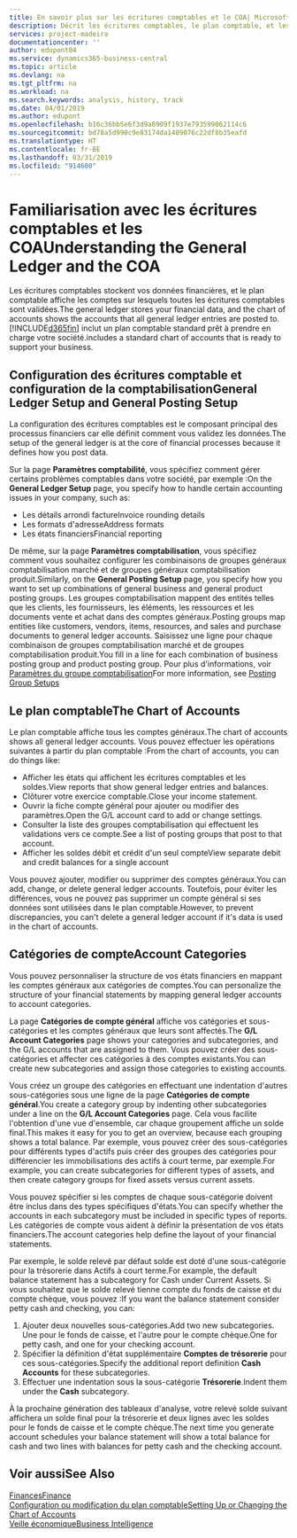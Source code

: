 ```yaml
---
title: En savoir plus sur les écritures comptables et le COA| Microsoft Docs
description: Décrit les écritures comptables, le plan comptable, et les catégories de compte.
services: project-madeira
documentationcenter: ''
author: edupont04
ms.service: dynamics365-business-central
ms.topic: article
ms.devlang: na
ms.tgt_pltfrm: na
ms.workload: na
ms.search.keywords: analysis, history, track
ms.date: 04/01/2019
ms.author: edupont
ms.openlocfilehash: b16c36bb5e6f3d9a6909f1937e793599062114c6
ms.sourcegitcommit: bd78a5d990c9e83174da1409076c22df8b35eafd
ms.translationtype: HT
ms.contentlocale: fr-BE
ms.lasthandoff: 03/31/2019
ms.locfileid: "914600"
---
```

# <a name="understanding-the-general-ledger-and-the-coa"></a><span data-ttu-id="c01bf-103">Familiarisation avec les écritures comptables et les COA</span><span class="sxs-lookup"><span data-stu-id="c01bf-103">Understanding the General Ledger and the COA</span></span>
<span data-ttu-id="c01bf-104">Les écritures comptables stockent vos données financières, et le plan comptable affiche les comptes sur lesquels toutes les écritures comptables sont validées.</span><span class="sxs-lookup"><span data-stu-id="c01bf-104">The general ledger stores your financial data, and the chart of accounts shows the accounts that all general ledger entries are posted to.</span></span> [!INCLUDE[d365fin](includes/d365fin_md.md)] <span data-ttu-id="c01bf-105">inclut un plan comptable standard prêt à prendre en charge votre société.</span><span class="sxs-lookup"><span data-stu-id="c01bf-105">includes a standard chart of accounts that is ready to support your business.</span></span>

## <a name="general-ledger-setup-and-general-posting-setup"></a><span data-ttu-id="c01bf-106">Configuration des écritures comptable et configuration de la comptabilisation</span><span class="sxs-lookup"><span data-stu-id="c01bf-106">General Ledger Setup and General Posting Setup</span></span>
<span data-ttu-id="c01bf-107">La configuration des écritures comptables est le composant principal des processus financiers car elle définit comment vous validez les données.</span><span class="sxs-lookup"><span data-stu-id="c01bf-107">The setup of the general ledger is at the core of financial processes because it defines how you post data.</span></span>  

<span data-ttu-id="c01bf-108">Sur la page **Paramètres comptabilité**, vous spécifiez comment gérer certains problèmes comptables dans votre société, par exemple :</span><span class="sxs-lookup"><span data-stu-id="c01bf-108">On the **General Ledger Setup** page, you specify how to handle certain accounting issues in your company, such as:</span></span>  

* <span data-ttu-id="c01bf-109">Les détails arrondi facture</span><span class="sxs-lookup"><span data-stu-id="c01bf-109">Invoice rounding details</span></span>  
* <span data-ttu-id="c01bf-110">Les formats d'adresse</span><span class="sxs-lookup"><span data-stu-id="c01bf-110">Address formats</span></span>  
* <span data-ttu-id="c01bf-111">Les états financiers</span><span class="sxs-lookup"><span data-stu-id="c01bf-111">Financial reporting</span></span>  

<span data-ttu-id="c01bf-112">De même, sur la page **Paramètres comptabilisation**, vous spécifiez comment vous souhaitez configurer les combinaisons de groupes généraux comptabilisation marché et de groupes généraux comptabilisation produit.</span><span class="sxs-lookup"><span data-stu-id="c01bf-112">Similarly, on the **General Posting Setup** page, you specify how you want to set up combinations of general business and general product posting groups.</span></span> <span data-ttu-id="c01bf-113">Les groupes comptabilisation mappent des entités telles que les clients, les fournisseurs, les éléments, les ressources et les documents vente et achat dans des comptes généraux.</span><span class="sxs-lookup"><span data-stu-id="c01bf-113">Posting groups map entities like customers, vendors, items, resources, and sales and purchase documents to general ledger accounts.</span></span> <span data-ttu-id="c01bf-114">Saisissez une ligne pour chaque combinaison de groupes comptabilisation marché et de groupes comptabilisation produit.</span><span class="sxs-lookup"><span data-stu-id="c01bf-114">You fill in a line for each combination of business posting group and product posting group.</span></span> <span data-ttu-id="c01bf-115">Pour plus d'informations, voir [Paramètres du groupe comptabilisation](finance-posting-groups.md)</span><span class="sxs-lookup"><span data-stu-id="c01bf-115">For more information, see [Posting Group Setups](finance-posting-groups.md)</span></span>  

## <a name="the-chart-of-accounts"></a><span data-ttu-id="c01bf-116">Le plan comptable</span><span class="sxs-lookup"><span data-stu-id="c01bf-116">The Chart of Accounts</span></span>
<span data-ttu-id="c01bf-117">Le plan comptable affiche tous les comptes généraux.</span><span class="sxs-lookup"><span data-stu-id="c01bf-117">The chart of accounts shows all general ledger accounts.</span></span> <span data-ttu-id="c01bf-118">Vous pouvez effectuer les opérations suivantes à partir du plan comptable :</span><span class="sxs-lookup"><span data-stu-id="c01bf-118">From the chart of accounts, you can do things like:</span></span>  

* <span data-ttu-id="c01bf-119">Afficher les états qui affichent les écritures comptables et les soldes.</span><span class="sxs-lookup"><span data-stu-id="c01bf-119">View reports that show general ledger entries and balances.</span></span>  
* <span data-ttu-id="c01bf-120">Clôturer votre exercice comptable.</span><span class="sxs-lookup"><span data-stu-id="c01bf-120">Close your income statement.</span></span>  
* <span data-ttu-id="c01bf-121">Ouvrir la fiche compte général pour ajouter ou modifier des paramètres.</span><span class="sxs-lookup"><span data-stu-id="c01bf-121">Open the G/L account card to add or change settings.</span></span>  
* <span data-ttu-id="c01bf-122">Consulter la liste des groupes comptabilisation qui effectuent les validations vers ce compte.</span><span class="sxs-lookup"><span data-stu-id="c01bf-122">See a list of posting groups that post to that account.</span></span>
* <span data-ttu-id="c01bf-123">Afficher les soldes débit et crédit d'un seul compte</span><span class="sxs-lookup"><span data-stu-id="c01bf-123">View separate debit and credit balances for a single account</span></span>  

<span data-ttu-id="c01bf-124">Vous pouvez ajouter, modifier ou supprimer des comptes généraux.</span><span class="sxs-lookup"><span data-stu-id="c01bf-124">You can add, change, or delete general ledger accounts.</span></span> <span data-ttu-id="c01bf-125">Toutefois, pour éviter les différences, vous ne pouvez pas supprimer un compte général si ses données sont utilisées dans le plan comptable.</span><span class="sxs-lookup"><span data-stu-id="c01bf-125">However, to prevent discrepancies, you can't delete a general ledger account if it's data is used in the chart of accounts.</span></span>  

## <a name="account-categories"></a><span data-ttu-id="c01bf-126">Catégories de compte</span><span class="sxs-lookup"><span data-stu-id="c01bf-126">Account Categories</span></span>
<span data-ttu-id="c01bf-127">Vous pouvez personnaliser la structure de vos états financiers en mappant les comptes généraux aux catégories de comptes.</span><span class="sxs-lookup"><span data-stu-id="c01bf-127">You can personalize the structure of your financial statements by mapping general ledger accounts to account categories.</span></span>  

<span data-ttu-id="c01bf-128">La page **Catégories de compte général** affiche vos catégories et sous-catégories et les comptes généraux que leurs sont affectés.</span><span class="sxs-lookup"><span data-stu-id="c01bf-128">The **G/L Account Categories** page shows your categories and subcategories, and the G/L accounts that are assigned to them.</span></span> <span data-ttu-id="c01bf-129">Vous pouvez créer des sous-catégories et affecter ces catégories à des comptes existants.</span><span class="sxs-lookup"><span data-stu-id="c01bf-129">You can create new subcategories and assign those categories to existing accounts.</span></span>  

<span data-ttu-id="c01bf-130">Vous créez un groupe des catégories en effectuant une indentation d'autres sous-catégories sous une ligne de la page **Catégories de compte général**.</span><span class="sxs-lookup"><span data-stu-id="c01bf-130">You create a category group by indenting other subcategories under a line on the **G/L Account Categories** page.</span></span> <span data-ttu-id="c01bf-131">Cela vous facilite l'obtention d'une vue d'ensemble, car chaque groupement affiche un solde final.</span><span class="sxs-lookup"><span data-stu-id="c01bf-131">This makes it easy for you to get an overview, because each grouping shows a total balance.</span></span> <span data-ttu-id="c01bf-132">Par exemple, vous pouvez créer des sous-catégories pour différents types d'actifs puis créer des groupes des catégories pour différencier les immobilisations des actifs à court terme, par exemple.</span><span class="sxs-lookup"><span data-stu-id="c01bf-132">For example, you can create subcategories for different types of assets, and then create category groups for fixed assets versus current assets.</span></span>  

<span data-ttu-id="c01bf-133">Vous pouvez spécifier si les comptes de chaque sous-catégorie doivent être inclus dans des types spécifiques d'états.</span><span class="sxs-lookup"><span data-stu-id="c01bf-133">You can specify whether the accounts in each subcategory must be included in specific types of reports.</span></span> <span data-ttu-id="c01bf-134">Les catégories de compte vous aident à définir la présentation de vos états financiers.</span><span class="sxs-lookup"><span data-stu-id="c01bf-134">The account categories help define the layout of your financial statements.</span></span>  

<span data-ttu-id="c01bf-135">Par exemple, le solde relevé par défaut solde est doté d'une sous-catégorie pour la trésorerie dans Actifs à court terme.</span><span class="sxs-lookup"><span data-stu-id="c01bf-135">For example, the default balance statement has a subcategory for Cash under Current Assets.</span></span> <span data-ttu-id="c01bf-136">Si vous souhaitez que le solde relevé tienne compte du fonds de caisse et du compte chèque, vous pouvez :</span><span class="sxs-lookup"><span data-stu-id="c01bf-136">If you want the balance statement consider petty cash and checking, you can:</span></span>  

1. <span data-ttu-id="c01bf-137">Ajouter deux nouvelles sous-catégories.</span><span class="sxs-lookup"><span data-stu-id="c01bf-137">Add two new subcategories.</span></span> <span data-ttu-id="c01bf-138">Une pour le fonds de caisse, et l'autre pour le compte chèque.</span><span class="sxs-lookup"><span data-stu-id="c01bf-138">One for petty cash, and one for your checking account.</span></span>  
2. <span data-ttu-id="c01bf-139">Spécifier la définition d'état supplémentaire **Comptes de trésorerie** pour ces sous-catégories.</span><span class="sxs-lookup"><span data-stu-id="c01bf-139">Specify the additional report definition **Cash Accounts** for these subcategories.</span></span>  
3. <span data-ttu-id="c01bf-140">Effectuer une indentation sous la sous-catégorie **Trésorerie**.</span><span class="sxs-lookup"><span data-stu-id="c01bf-140">Indent them under the **Cash** subcategory.</span></span>  

<span data-ttu-id="c01bf-141">À la prochaine génération des tableaux d'analyse, votre relevé solde suivant affichera un solde final pour la trésorerie et deux lignes avec les soldes pour le fonds de caisse et le compte chèque.</span><span class="sxs-lookup"><span data-stu-id="c01bf-141">The next time you generate account schedules your balance statement will show a total balance for cash and two lines with balances for petty cash and the checking account.</span></span>  

## <a name="see-also"></a><span data-ttu-id="c01bf-142">Voir aussi</span><span class="sxs-lookup"><span data-stu-id="c01bf-142">See Also</span></span>
[<span data-ttu-id="c01bf-143">Finances</span><span class="sxs-lookup"><span data-stu-id="c01bf-143">Finance</span></span>](finance.md)  
[<span data-ttu-id="c01bf-144">Configuration ou modification du plan comptable</span><span class="sxs-lookup"><span data-stu-id="c01bf-144">Setting Up or Changing the Chart of Accounts</span></span>](finance-setup-chart-accounts.md)  
[<span data-ttu-id="c01bf-145">Veille économique</span><span class="sxs-lookup"><span data-stu-id="c01bf-145">Business Intelligence</span></span>](bi.md)  
